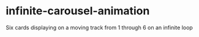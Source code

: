 # infinite-carousel-animation
Six cards displaying on a moving track from 1 through 6 on an infinite loop

